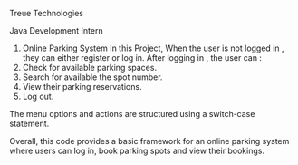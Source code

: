 Treue Technologies

Java Development Intern

1) Online Parking System
In this Project, When the user is not logged in , they can either register or log in.
After logging in , the user can :
1) Check for available parking spaces.
2) Search for available the spot number.
3) View their parking reservations.
4) Log out.

The menu options and actions are structured using a switch-case statement.

Overall, this code provides a basic framework for an online parking system where users can log in, book parking spots and view their bookings.
